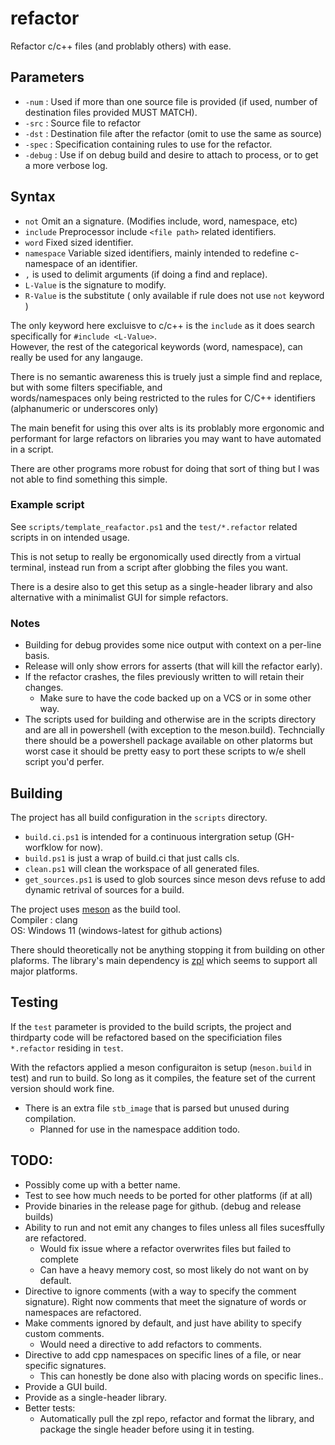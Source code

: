 # refactor

Refactor c/c++ files (and problably others) with ease.

## Parameters 

* `-num` : Used if more than one source file is provided (if used, number of destination files provided MUST MATCH).
* `-src` : Source file to refactor
* `-dst` : Destination file after the refactor (omit to use the same as source)
* `-spec` : Specification containing rules to use for the refactor.
* `-debug` : Use if on debug build and desire to attach to process, or to get a more verbose log.

## Syntax

* `not` Omit an a signature. (Modifies include, word, namespace, etc)
* `include` Preprocessor include `<file path>` related identifiers.
* `word` Fixed sized identifier.
* `namespace` Variable sized identifiers, mainly intended to redefine c-namespace of an identifier.
* `,` is used to delimit arguments (if doing a find and replace).
* `L-Value` is the signature to modify.
* `R-Value` is the substitute ( only available if rule does not use `not` keyword )

The only keyword here excluisve to c/c++ is the `include` as it does search specifically for `#include <L-Value>`.  
However, the rest of the categorical keywords (word, namespace), can really be used for any langauge.

There is no semantic awareness this is truely just a simple find and replace, but with some filters specifiable, and  
words/namespaces only being restricted to the rules for C/C++ identifiers (alphanumeric or underscores only)

The main benefit for using this over alts is its problably more ergonomic and performant for large refactors on libraries you may want to have automated in a script.

There are other programs more robust for doing that sort of thing but I was not able to find something this simple.

### Example script

See `scripts/template_reafactor.ps1` and the `test/*.refactor` related scripts in on intended usage.

This is not setup to really be ergonomically used directly from a virtual terminal, instead run from a script after globbing the files you want.

There is a desire also to get this setup as a single-header library and also alternative with a minimalist GUI for simple refactors.

### Notes

* Building for debug provides some nice output with context on a per-line basis.  
* Release will only show errors for asserts (that will kill the refactor early).  
* If the refactor crashes, the files previously written to will retain their changes.
  * Make sure to have the code backed up on a VCS or in some other way.
* The scripts used for building and otherwise are in the scripts directory and are all in powershell (with exception to the meson.build). Techncially there should be a powershell package available on other platorms but worst case it should be pretty easy to port these scripts to w/e shell script you'd perfer.

## Building

The project has all build configuration in the `scripts` directory.  

* `build.ci.ps1` is intended for a continuous intergration setup (GH-worfklow for now).  
* `build.ps1` is just a wrap of build.ci that just calls cls.
* `clean.ps1` will clean the workspace of all generated files.
* `get_sources.ps1` is used to glob sources since meson devs refuse to add dynamic retrival of sources for a build.

The project uses [meson](https://github.com/mesonbuild/meson) as the build tool.  
Compiler : clang  
OS: Windows 11 (windows-latest for github actions)

There should theoretically not be anything stopping it from building on other plaforms.
The library's main dependency is [zpl](https://github.com/zpl-c) which seems to support all major platforms.

## Testing

If the `test` parameter is provided to the build scripts, the project and thirdparty code will be refactored based on the specificiation files `*.refactor` residing in `test`.

With the refactors applied a meson configuraiton is setup (`meson.build` in test) and run to build. So long as it compiles, the feature set of the current version should work fine.

* There is an extra file `stb_image` that is parsed but unused during compilation.
  * Planned for use in the namespace addition todo.

## TODO:  

* Possibly come up with a better name.
* Test to see how much needs to be ported for other platforms (if at all)
* Provide binaries in the release page for github. (debug and release builds)
* Ability to run and not emit any changes to files unless all files sucesffully are refactored.
  * Would fix issue where a refactor overwrites files but failed to complete
  * Can have a heavy memory cost, so most likely do not want on by default.
* Directive to ignore comments (with a way to specify the comment signature). Right now comments that
meet the signature of words or namespaces are refactored.
* Make comments ignored by default, and just have ability to specify custom comments.
  * Would need a directive to add refactors to comments.
* Directive to add cpp namespaces on specific lines of a file, or near specific signatures.  
  * This can honestly be done also with placing words on specific lines..  
* Provide a GUI build.
* Provide as a single-header library.
* Better tests:
  * Automatically pull the zpl repo, refactor and format the library, and package the single header before using it in testing.
